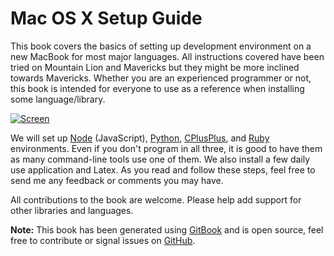 Mac OS X Setup Guide
====================

This book covers the basics of setting up development environment on a new MacBook for most major languages. All instructions covered have been tried on  Mountain Lion and Mavericks but they might be more inclined towards Mavericks. Whether you are an experienced programmer or not, this book is intended for everyone to use as a reference when installing some language/library.

[![Screen](https://raw.githubusercontent.com/sb2nov/mac-setup/master/assets/intro.jpeg)](https://raw.githubusercontent.com/sb2nov/mac-setup/master/assets/intro.jpeg)

We will set up [Node](http://nodejs.org/) (JavaScript), [Python](http://www.python.org/), [CPlusPlus](http://www.cplusplus.com/), and [Ruby](http://www.ruby-lang.org/) environments. Even if you don't program in all three, it is good to have them as many command-line tools use one of them. We also install a few daily use application and Latex. As you read and follow these steps, feel free to send me any feedback or comments you may have.

All contributions to the book are welcome. Please help add support for other libraries and languages.

**Note:** This book has been generated using [GitBook](http://www.gitbook.io) and is open source, feel free to contribute or signal issues on [GitHub](https://github.com/sb2nov/mac-setup).
